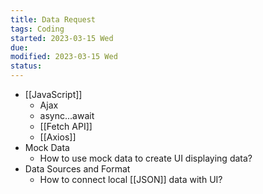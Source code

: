 ```yaml
---
title: Data Request
tags: Coding   
started: 2023-03-15 Wed
due: 
modified: 2023-03-15 Wed
status: 
---
```

- [[JavaScript]]
	- Ajax
	- async...await
	- [[Fetch API]]
	- [[Axios]]
- Mock Data
	- How to use mock data to create UI displaying data? 
- Data Sources and Format
	- How to connect local [[JSON]] data with UI?